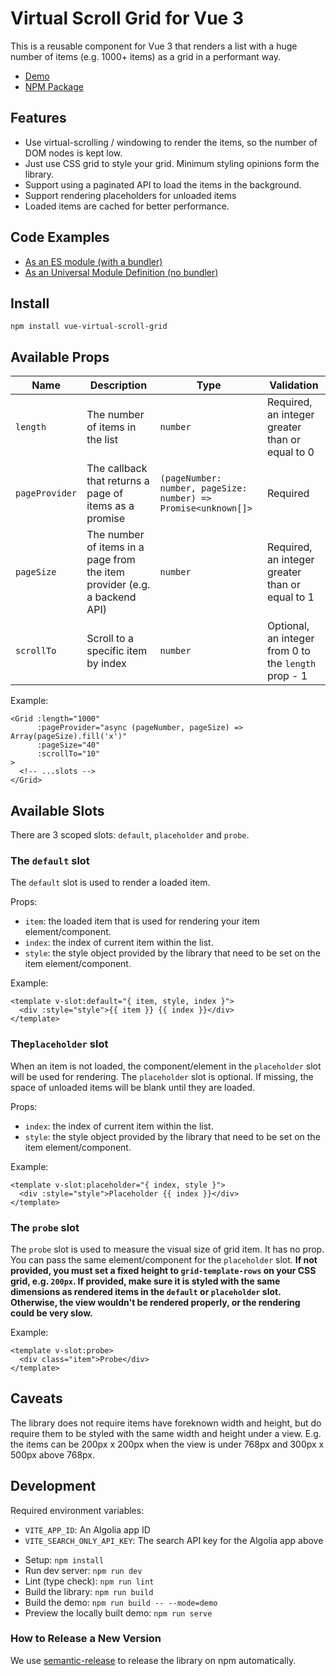 # Virtual Scroll Grid for Vue 3

This is a reusable component for Vue 3 that renders a list with a huge number of
items (e.g. 1000+ items) as a grid in a performant way.

* [Demo][demo]
* [NPM Package][npm]

## Features

- Use virtual-scrolling / windowing to render the items, so the number of DOM
  nodes is kept low.
- Just use CSS grid to style your grid. Minimum styling opinions form the
  library.
- Support using a paginated API to load the items in the background.
- Support rendering placeholders for unloaded items
- Loaded items are cached for better performance.

## Code Examples

* [As an ES module (with a bundler)][esm]
* [As an Universal Module Definition (no bundler)][umd]

## Install

```shell
npm install vue-virtual-scroll-grid
```

## Available Props

| Name           | Description                                                               | Type                                                           | Validation                                                                      |
|----------------|---------------------------------------------------------------------------|----------------------------------------------------------------|---------------------------------------------------------------------------------|
| `length`       | The number of items in the list                                           | `number`                                                       | Required, an integer greater than or equal to 0                                 |
| `pageProvider` | The callback that returns a page of items as a promise                    | `(pageNumber: number, pageSize: number) => Promise<unknown[]>` | Required                                                                        |
| `pageSize`     | The number of items in a page from the item provider (e.g. a backend API) | `number`                                                       | Required, an integer greater than or equal to 1                                 |
| `scrollTo`     | Scroll to a specific item by index                                        | `number`                                                       | Optional, an integer from 0 to the `length` prop - 1                            |

Example:

```vue
<Grid :length="1000"
      :pageProvider="async (pageNumber, pageSize) => Array(pageSize).fill('x')"
      :pageSize="40"
      :scrollTo="10"
>
  <!-- ...slots -->
</Grid>
```

## Available Slots

There are 3 scoped slots: `default`, `placeholder` and `probe`.

### The `default` slot

The `default` slot is used to render a loaded item.

Props:

- `item`: the loaded item that is used for rendering your item
  element/component.
- `index`: the index of current item within the list.
- `style`: the style object provided by the library that need to be set on the
  item element/component.

Example:

```vue
<template v-slot:default="{ item, style, index }">
  <div :style="style">{{ item }} {{ index }}</div>
</template>
```

### The`placeholder` slot

When an item is not loaded, the component/element in the `placeholder` slot will
be used for rendering. The `placeholder` slot is optional. If missing, the space
of unloaded items will be blank until they are loaded.

Props:

- `index`: the index of current item within the list.
- `style`: the style object provided by the library that need to be set on the
  item element/component.

Example:

```vue
<template v-slot:placeholder="{ index, style }">
  <div :style="style">Placeholder {{ index }}</div>
</template>
```

### The `probe` slot

The `probe` slot is used to measure the visual size of grid item. It has no
prop. You can pass the same element/component for the
`placeholder` slot. **If not provided, you must set a fixed height
to `grid-template-rows` on your CSS grid, e.g. `200px`. If provided, make sure
it is styled with the same dimensions as rendered items in the `default`
or `placeholder` slot. Otherwise, the view wouldn't be rendered properly, or the
rendering could be very slow.**

Example:

```vue
<template v-slot:probe>
  <div class="item">Probe</div>
</template>
```

## Caveats

The library does not require items have foreknown width and height, but do
require them to be styled with the same width and height under a view. E.g. the
items can be 200px x 200px when the view is under 768px and 300px x 500px above
768px.

## Development

Required environment variables:

* `VITE_APP_ID`: An Algolia app ID
* `VITE_SEARCH_ONLY_API_KEY`: The search API key for the Algolia app above


- Setup: `npm install`
- Run dev server: `npm run dev `
- Lint (type check): `npm run lint `
- Build the library: `npm run build `
- Build the demo: `npm run build -- --mode=demo `
- Preview the locally built demo: `npm run serve `

### How to Release a New Version

We use [semantic-release][semantic-release] to release the library on npm
automatically.

[demo]: https://grid.kiwiberry.nz/
[npm]: https://www.npmjs.com/package/vue-virtual-scroll-grid
[esm]: https://codesandbox.io/s/vue-virtual-scroll-grid-esm-vt27c?file=/App.vue
[umd]: https://codesandbox.io/s/vue-virtual-scroll-grid-umd-k14w5?file=/index.html
[semantic-release]: https://semantic-release.gitbook.io/semantic-release/#how-does-it-work
